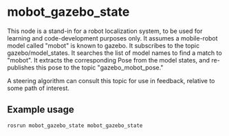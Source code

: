 # mobot_gazebo_state
This node is a stand-in for a robot localization system, to be used for 
learning and code-development purposes only.  It assumes a mobile-robot model
called "mobot" is known to gazebo.  It subscribes to the topic
gazebo/model_states.  It searches the list of model names to find a match to "mobot".
It extracts the corresponding Pose from the model states, and re-publishes this
pose to the topic "gazebo_mobot_pose."  

A steering algorithm can consult this topic for use in feedback, relative to
some path of interest.

## Example usage
`rosrun mobot_gazebo_state mobot_gazebo_state`

    

